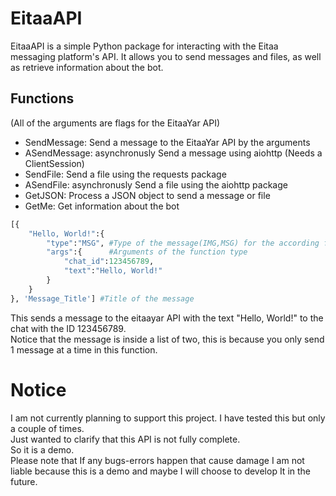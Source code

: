 # EitaaAPI

EitaaAPI is a simple Python package for interacting with the Eitaa messaging platform's API. It allows you to send messages and files, as well as retrieve information about the bot.

## Functions
(All of the arguments are flags for the EitaaYar API)
- SendMessage: Send a message to the EitaaYar API by the arguments
- ASendMessage: asynchronusly Send a message using aiohttp (Needs a ClientSession)
- SendFile: Send a file using the requests package
- ASendFile: asynchronusly Send a file using the aiohttp package
- GetJSON: Process a JSON object to send a message or file
- GetMe: Get information about the bot
```python
[{
    "Hello, World!":{
        "type":"MSG", #Type of the message(IMG,MSG) for the according function
        "args":{      #Arguments of the function type
            "chat_id":123456789,
            "text":"Hello, World!"
        }
    }
}, 'Message_Title'] #Title of the message
```
This sends a message to the eitaayar API with the text "Hello, World!" to the chat with the ID 123456789. \
Notice that the message is inside a list of two, this is because you only send 1 message at a time in this function.
# Notice
I am not currently planning to support this project. I have tested this but only a couple of times. \
Just wanted to clarify that this API is not fully complete. \
So it is a demo. \
Please note that If any bugs-errors happen that cause damage I am not liable because this is a demo and maybe I will choose to develop It in the future.

